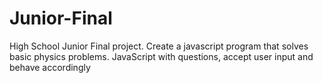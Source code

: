 # Junior-Final
High School Junior Final project. Create a javascript program that solves basic physics problems. JavaScript with questions, accept user input and behave accordingly
